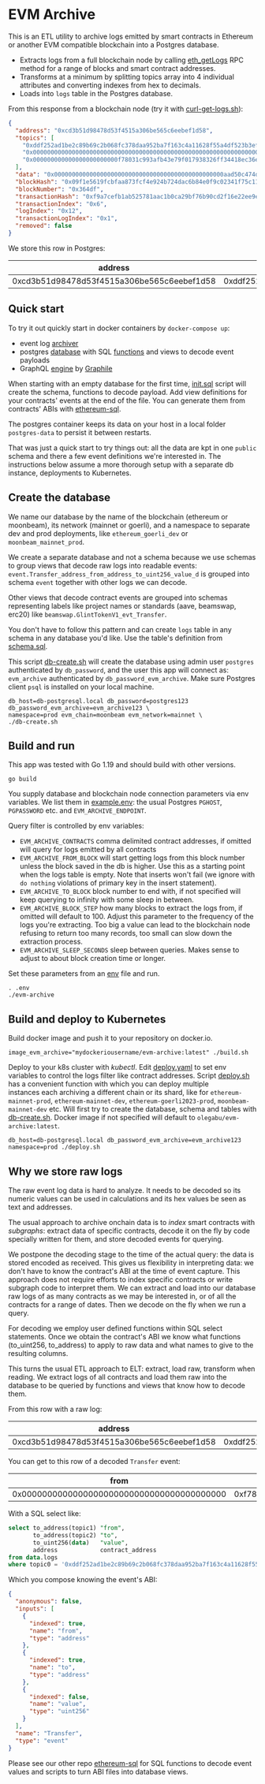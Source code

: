 # EVM Archive

This is an ETL utility to archive logs emitted by smart contracts in Ethereum or another EVM
compatible blockchain into a Postgres database.

- Extracts logs from a full blockchain node by calling
  [eth_getLogs](https://ethereum.org/en/developers/docs/apis/json-rpc/#eth_getlogs)
  RPC method for a range of blocks and smart contract addresses.
- Transforms at a minimum by splitting topics array into 4 individual attributes and converting
  indexes from hex to decimals.
- Loads into `logs` table in the Postgres database.

From this response from a blockchain node (try it with [curl-get-logs.sh](./curl-get-logs.sh)):

```json
{
  "address": "0xcd3b51d98478d53f4515a306be565c6eebef1d58",
  "topics": [
    "0xddf252ad1be2c89b69c2b068fc378daa952ba7f163c4a11628f55a4df523b3ef",
    "0x0000000000000000000000000000000000000000000000000000000000000000",
    "0x000000000000000000000000f78031c993afb43e79f017938326ff34418ec36e"
  ],
  "data": "0x000000000000000000000000000000000000000000000000aad50c474db4eb50",
  "blockHash": "0x09f1e5619fcbfaa873fcf4e924b724dac6b84e0f9c02341f75c11393d586792b",
  "blockNumber": "0x364df",
  "transactionHash": "0xf9a7cefb1ab525781aac1b0ca29bf76b90cd2f16e22ee9e91cf7d2dcae78aa08",
  "transactionIndex": "0x6",
  "logIndex": "0x12",
  "transactionLogIndex": "0x1",
  "removed": false
}
```

We store this row in Postgres:

| address                                    | topic0                                                             | topic1                                                             | topic2                                                             | topic3 | data                                                               | block_hash                                                         | block_number | transaction_hash                                                   | transaction_index | log_index | transaction_log_index | removed | block_timestamp |
|--------------------------------------------|--------------------------------------------------------------------|--------------------------------------------------------------------|--------------------------------------------------------------------|--------|--------------------------------------------------------------------|--------------------------------------------------------------------|--------------|--------------------------------------------------------------------|-------------------|-----------|-----------------------|---------|-----------------|
| 0xcd3b51d98478d53f4515a306be565c6eebef1d58 | 0xddf252ad1be2c89b69c2b068fc378daa952ba7f163c4a11628f55a4df523b3ef | 0x0000000000000000000000000000000000000000000000000000000000000000 | 0x000000000000000000000000f78031c993afb43e79f017938326ff34418ec36e |        | 0x000000000000000000000000000000000000000000000000aad50c474db4eb50 | 0x09f1e5619fcbfaa873fcf4e924b724dac6b84e0f9c02341f75c11393d586792b | 222431       | 0xf9a7cefb1ab525781aac1b0ca29bf76b90cd2f16e22ee9e91cf7d2dcae78aa08 | 6                 | 18        | 1                     | false   |                 |

## Quick start

To try it out quickly start in docker containers by `docker-compose up`:
- event log [archiver](./docker-compose.yaml#L16)
- postgres [database](./docker-compose.yaml#L4) with SQL [functions](https://github.com/SummaryDev/ethereum-sql) and views to decode event payloads 
- GraphQL [engine](./docker-compose.yaml#L43) by [Graphile](https://www.graphile.org/postgraphile/introduction/)

When starting with an empty database for the first time, [init.sql](./init.sql) script will create the schema, 
functions to decode payload. Add view definitions for your contracts' events at the end of the file. 
You can generate them from contracts' ABIs with [ethereum-sql](https://github.com/SummaryDev/ethereum-sql).

The postgres container keeps its data on your host in a local folder `postgres-data` to persist it between restarts.

That was just a quick start to try things out: all the data are kpt in one `public` schema and there a few event definitions we're interested in. 
The instructions below assume a more thorough setup with a separate db instance, deployments to Kubernetes.

## Create the database

We name our database by the name of the blockchain (ethereum or moonbeam), its network (mainnet or
goerli), and a namespace to separate dev and prod deployments, like `ethereum_goerli_dev` or
`moonbeam_mainnet_prod`.

We create a separate database and not a schema because we use schemas to group views that decode raw
logs into readable events: `event.Transfer_address_from_address_to_uint256_value_d` is grouped into
schema `event` together with other logs we can decode.

Other views that decode contract events are grouped into schemas representing labels like project
names or standards (aave, beamswap, erc20) like `beamswap.GlintTokenV1_evt_Transfer`.

You don't have to follow this pattern and can create `logs` table in any schema in any database
you'd like. Use the table's definition from [schema.sql](./schema.sql).

This script [db-create.sh](./db-create.sh) will create the database using admin user `postgres`
authenticated by `db_password`, and the user this app will connect as: `evm_archive` authenticated
by `db_password_evm_archive`. Make sure Postgres client `psql` is installed on your local machine.

```shell
db_host=db-postgresql.local db_password=postgres123 db_password_evm_archive=evm_archive123 \
namespace=prod evm_chain=moonbeam evm_network=mainnet \
./db-create.sh
```

## Build and run

This app was tested with Go 1.19 and should build with other versions.

```shell
go build
```

You supply database and blockchain node connection parameters via env variables. We list them in
[example.env](./example.env): the usual Postgres `PGHOST`, `PGPASSWORD` etc.
and `EVM_ARCHIVE_ENDPOINT`.

Query filter is controlled by env variables:

- `EVM_ARCHIVE_CONTRACTS` comma delimited contract addresses, if omitted will query for logs emitted
  by all contracts
- `EVM_ARCHIVE_FROM_BLOCK` will start getting logs from this block number unless the block saved in the db is higher. Use this as a starting point when the logs table is empty. Note that inserts won't fail (we ignore with `do nothing` violations of primary key in the insert statement).
- `EVM_ARCHIVE_TO_BLOCK` block number to end with, if not specified will keep querying to infinity with some sleep in between.
- `EVM_ARCHIVE_BLOCK_STEP` how many blocks to extract the logs from, if omitted will default to 100.
  Adjust this parameter to the frequency of the logs you're extracting. Too big a value can lead to
  the blockchain node refusing to return too many records, too small can slow down the extraction
  process.
- `EVM_ARCHIVE_SLEEP_SECONDS` sleep between queries. Makes sense to adjust to about block creation time or longer.

Set these parameters from an [env](./example.env) file and run.

```shell
. .env
./evm-archive
```

## Build and deploy to Kubernetes

Build docker image and push it to your repository on docker.io.

```shell
image_evm_archive="mydockeriousername/evm-archive:latest" ./build.sh
```

Deploy to your k8s cluster with *kubectl*. Edit [deploy.yaml](./deploy.sh) to set env variables to
control the logs filter like contract addresses. Script [deploy.sh](./deploy.sh) has a convenient
function with which you can deploy multiple  
instances each archiving a different chain or its shard, like for
`ethereum-mainnet-prod`, `ethereum-mainnet-dev`, `ethereum-goerli2023-prod`,
`moonbeam-mainnet-dev` etc. Will first try to create the database, schema and tables
with [db-create.sh](./db-create.sh). Docker image if not specified will default to
`olegabu/evm-archive:latest`.

```shell
db_host=db-postgresql.local db_password_evm_archive=evm_archive123 namespace=prod ./deploy.sh
```

## Why we store raw logs

The raw event log data is hard to analyze. It needs to be decoded so its numeric values can be used
in calculations and its hex values be seen as text and addresses.

The usual approach to archive onchain data is to *index* smart contracts with *subgraphs*: extract
data of specific contracts, decode it on the fly by code specially written for them, and store
decoded events for querying.

We postpone the decoding stage to the time of the actual query: the data is stored encoded as
received. This gives us flexibility in interpreting data: we don't have to know the contract's ABI
at the time of event capture. This approach does not require efforts to index specific contracts or
write subgraph code to interpret them. We can extract and load into our database raw logs of as 
many contracts as we may be interested in, or of all the contracts for a range of dates. Then 
we decode on the fly when we run a query.

For decoding we employ user defined functions within SQL select statements. Once we obtain the
contract's ABI we know what functions (to_uint256, to_address) to apply to raw data and what
names to give to the resulting columns.

This turns the usual ETL approach to ELT: extract, load raw, transform when reading. We extract logs
of all contracts and load them raw into the database to be queried by functions and views that know
how to decode them.

From this row with a raw log:

| address                                    | topic0                                                             | topic1                                                             | topic2                                                             | topic3 | data                                                               | block_hash                                                         | block_number | transaction_hash                                                   | transaction_index | log_index | transaction_log_index | removed | block_timestamp |
|--------------------------------------------|--------------------------------------------------------------------|--------------------------------------------------------------------|--------------------------------------------------------------------|--------|--------------------------------------------------------------------|--------------------------------------------------------------------|--------------|--------------------------------------------------------------------|-------------------|-----------|-----------------------|---------|-----------------|
| 0xcd3b51d98478d53f4515a306be565c6eebef1d58 | 0xddf252ad1be2c89b69c2b068fc378daa952ba7f163c4a11628f55a4df523b3ef | 0x0000000000000000000000000000000000000000000000000000000000000000 | 0x000000000000000000000000f78031c993afb43e79f017938326ff34418ec36e |        | 0x000000000000000000000000000000000000000000000000aad50c474db4eb50 | 0x09f1e5619fcbfaa873fcf4e924b724dac6b84e0f9c02341f75c11393d586792b | 222431       | 0xf9a7cefb1ab525781aac1b0ca29bf76b90cd2f16e22ee9e91cf7d2dcae78aa08 | 6                 | 18        | 1                     | false   |                 |

You can get to this row of a decoded `Transfer` event:

| from                                       | to                                         | value                | contract_address                           |
|--------------------------------------------|--------------------------------------------|----------------------|--------------------------------------------|
| 0x0000000000000000000000000000000000000000 | 0xf78031c993afb43e79f017938326ff34418ec36e | 12309758656873032448 | 0xcd3b51d98478d53f4515a306be565c6eebef1d58 |

With a SQL select like:

```sql
select to_address(topic1) "from",
       to_address(topic2) "to",
       to_uint256(data)   "value",
       address            contract_address
from data.logs
where topic0 = '0xddf252ad1be2c89b69c2b068fc378daa952ba7f163c4a11628f55a4df523b3ef';
```

Which you compose knowing the event's ABI:

```json
{
  "anonymous": false,
  "inputs": [
    {
      "indexed": true,
      "name": "from",
      "type": "address"
    },
    {
      "indexed": true,
      "name": "to",
      "type": "address"
    },
    {
      "indexed": false,
      "name": "value",
      "type": "uint256"
    }
  ],
  "name": "Transfer",
  "type": "event"
}
```

Please see our other repo
[ethereum-sql](https://github.com/SummaryDev/ethereum-sql) for SQL functions to decode event values
and scripts to turn ABI files into database views.
